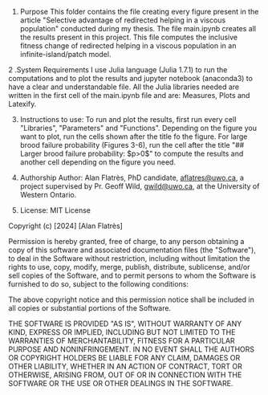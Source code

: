 1. Purpose
This folder contains the file creating every figure present in the article "Selective advantage of redirected helping in a viscous population" conducted during my thesis. The file main.ipynb creates all the results present in this project. This file computes the inclusive fitness change of redirected helping in a viscous population in an infinite-island/patch model.

2 .System Requirements
I use Julia language (Julia 1.7.1) to run the computations and to plot the results and jupyter notebook (anaconda3) to have a clear and understandable file. All the Julia libraries needed are written in the first cell of the main.ipynb file and are: Measures, Plots and Latexify.

3. Instructions to use:
To run and plot the results, first run every cell "Libraries", "Parameters" and "Functions". Depending on the figure you want to plot, run the cells shown after the title fo the figure. For large brood failure probability (Figures 3-6), run the cell after the title "## Larger brood failure probability: \$p>0\$" to compute the results and another cell depending on the figure you need.

4. Authorship
Author: Alan Flatrès, PhD candidate, aflatres@uwo.ca, a project supervised by Pr. Geoff Wild, gwild@uwo.ca, at the University of Western Ontario.

5. License:
MIT License

Copyright (c) [2024] [Alan Flatrès]

Permission is hereby granted, free of charge, to any person obtaining a copy
of this software and associated documentation files (the "Software"), to deal
in the Software without restriction, including without limitation the rights
to use, copy, modify, merge, publish, distribute, sublicense, and/or sell
copies of the Software, and to permit persons to whom the Software is
furnished to do so, subject to the following conditions:

The above copyright notice and this permission notice shall be included in all
copies or substantial portions of the Software.

THE SOFTWARE IS PROVIDED "AS IS", WITHOUT WARRANTY OF ANY KIND, EXPRESS OR
IMPLIED, INCLUDING BUT NOT LIMITED TO THE WARRANTIES OF MERCHANTABILITY,
FITNESS FOR A PARTICULAR PURPOSE AND NONINFRINGEMENT. IN NO EVENT SHALL THE
AUTHORS OR COPYRIGHT HOLDERS BE LIABLE FOR ANY CLAIM, DAMAGES OR OTHER
LIABILITY, WHETHER IN AN ACTION OF CONTRACT, TORT OR OTHERWISE, ARISING FROM,
OUT OF OR IN CONNECTION WITH THE SOFTWARE OR THE USE OR OTHER DEALINGS IN THE
SOFTWARE.
